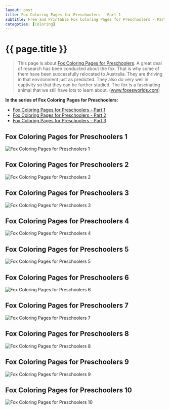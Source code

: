 ```yaml
---
layout: post
title: Fox Coloring Pages for Preschoolers - Part 1
subtitle: Free and Printable Fox Coloring Pages for Preschoolers - Part 1
categoties: [Coloring]
---
```

{{ page.title }}
================
> This page is about [Fox Coloring Pages for Preschoolers](https://hoanghabelle.github.io/). A great deal of research has been conducted about the fox. That is why some of them have been successfully relocated to Australia. They are thriving in that environment just as predicted. They also do very well in captivity so that they can be further studied. The fox is a fascinating animal that we still have lots to learn about. (www.foxesworlds.com)

**In the series of Fox Coloring Pages for Preschoolers:**

* [Fox Coloring Pages for Preschoolers - Part 1](https://hoanghabelle.github.io/2017/11/03/Fox-Coloring-Pages-for-Preschoolers-part-1.html)
* [Fox Coloring Pages for Preschoolers - Part 2](https://hoanghabelle.github.io/2017/11/03/Fox-Coloring-Pages-for-Preschoolers-part-2.html)
* [Fox Coloring Pages for Preschoolers - Part 3](https://hoanghabelle.github.io/2017/11/03/Fox-Coloring-Pages-for-Preschoolers-part-3.html)

## Fox Coloring Pages for Preschoolers 1
![Fox Coloring Pages for Preschoolers 1](https://hoanghabelle.github.io/img/Fox-Coloring-Pages-for-Preschoolers%20(1).jpg "Fox Coloring Pages for Preschoolers 1")

## Fox Coloring Pages for Preschoolers 2
![Fox Coloring Pages for Preschoolers 2](https://hoanghabelle.github.io/img/Fox-Coloring-Pages-for-Preschoolers%20(2).jpg "Fox Coloring Pages for Preschoolers 2")

## Fox Coloring Pages for Preschoolers 3
![Fox Coloring Pages for Preschoolers 3](https://hoanghabelle.github.io/img/Fox-Coloring-Pages-for-Preschoolers%20(3).jpg "Fox Coloring Pages for Preschoolers 3")

## Fox Coloring Pages for Preschoolers 4
![Fox Coloring Pages for Preschoolers 4](https://hoanghabelle.github.io/img/Fox-Coloring-Pages-for-Preschoolers%20(4).jpg "Fox Coloring Pages for Preschoolers 4")

<script async src="//pagead2.googlesyndication.com/pagead/js/adsbygoogle.js"></script><ins class="adsbygoogle" style="display:block" data-ad-format="fluid" data-ad-layout-key="-8i+1w-dq+e9+ft" data-ad-client="ca-pub-6753140515841889" data-ad-slot="6190446671"></ins> <script> (adsbygoogle = window.adsbygoogle || []).push({}); </script>

## Fox Coloring Pages for Preschoolers 5
![Fox Coloring Pages for Preschoolers 5](https://hoanghabelle.github.io/img/Fox-Coloring-Pages-for-Preschoolers%20(5).jpg "Fox Coloring Pages for Preschoolers 5")

## Fox Coloring Pages for Preschoolers 6
![Fox Coloring Pages for Preschoolers 6](https://hoanghabelle.github.io/img/Fox-Coloring-Pages-for-Preschoolers%20(6).jpg "Fox Coloring Pages for Preschoolers 6")

## Fox Coloring Pages for Preschoolers 7
![Fox Coloring Pages for Preschoolers 7](https://hoanghabelle.github.io/img/Fox-Coloring-Pages-for-Preschoolers%20(7).jpg "Fox Coloring Pages for Preschoolers 7")

## Fox Coloring Pages for Preschoolers 8
![Fox Coloring Pages for Preschoolers 8](https://hoanghabelle.github.io/img/Fox-Coloring-Pages-for-Preschoolers%20(8).jpg "Fox Coloring Pages for Preschoolers 8")

<script async src="//pagead2.googlesyndication.com/pagead/js/adsbygoogle.js"></script><ins class="adsbygoogle" style="display:block" data-ad-format="fluid" data-ad-layout-key="-8i+1w-dq+e9+ft" data-ad-client="ca-pub-6753140515841889" data-ad-slot="6190446671"></ins> <script> (adsbygoogle = window.adsbygoogle || []).push({}); </script>

## Fox Coloring Pages for Preschoolers 9
![Fox Coloring Pages for Preschoolers 9](https://hoanghabelle.github.io/img/Fox-Coloring-Pages-for-Preschoolers%20(9).jpg "Fox Coloring Pages for Preschoolers 9")

## Fox Coloring Pages for Preschoolers 10
![Fox Coloring Pages for Preschoolers 10](https://hoanghabelle.github.io/img/Fox-Coloring-Pages-for-Preschoolers%20(10).jpg "Fox Coloring Pages for Preschoolers 10")


